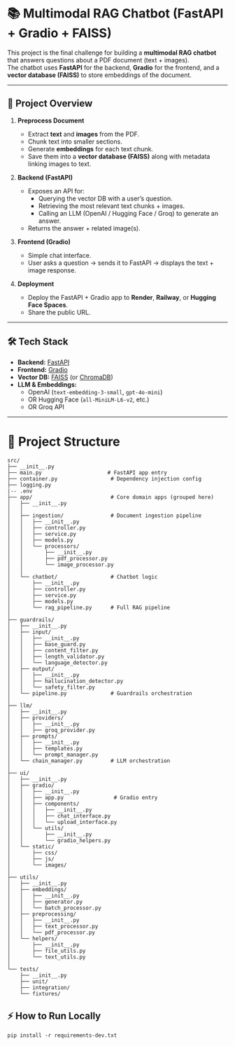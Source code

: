# 📚 Multimodal RAG Chatbot (FastAPI + Gradio + FAISS)

This project is the final challenge for building a **multimodal RAG chatbot** that answers questions about a PDF document (text + images).  
The chatbot uses **FastAPI** for the backend, **Gradio** for the frontend, and a **vector database (FAISS)** to store embeddings of the document.

---

## 🚀 Project Overview

1. **Preprocess Document**
   - Extract **text** and **images** from the PDF.
   - Chunk text into smaller sections.
   - Generate **embeddings** for each text chunk.
   - Save them into a **vector database (FAISS)** along with metadata linking images to text.

2. **Backend (FastAPI)**
   - Exposes an API for:
     - Querying the vector DB with a user’s question.
     - Retrieving the most relevant text chunks + images.
     - Calling an LLM (OpenAI / Hugging Face / Groq) to generate an answer.
   - Returns the answer + related image(s).

3. **Frontend (Gradio)**
   - Simple chat interface.
   - User asks a question → sends it to FastAPI → displays the text + image response.

4. **Deployment**
   - Deploy the FastAPI + Gradio app to **Render**, **Railway**, or **Hugging Face Spaces**.
   - Share the public URL.

---

## 🛠️ Tech Stack

- **Backend:** [FastAPI](https://fastapi.tiangolo.com/)  
- **Frontend:** [Gradio](https://www.gradio.app/)  
- **Vector DB:** [FAISS](https://github.com/facebookresearch/faiss) (or [ChromaDB](https://www.trychroma.com/))  
- **LLM & Embeddings:**  
  - OpenAI (`text-embedding-3-small`, `gpt-4o-mini`)  
  - OR Hugging Face (`all-MiniLM-L6-v2`, etc.)  
  - OR Groq API  

---

# 📂 Project Structure

```
src/
├── __init__.py
├── main.py                     # FastAPI app entry
├── container.py                 # Dependency injection config
├── logging.py  
|-- .env
├── app/                         # Core domain apps (grouped here)
│   ├── __init__.py
│   │
│   ├── ingestion/               # Document ingestion pipeline
│   │   ├── __init__.py
│   │   ├── controller.py
│   │   ├── service.py
│   │   ├── models.py
│   │   └── processors/
│   │       ├── __init__.py
│   │       ├── pdf_processor.py
│   │       └── image_processor.py
│   │
│   └── chatbot/                 # Chatbot logic
│       ├── __init__.py
│       ├── controller.py
│       ├── service.py
│       ├── models.py
│       └── rag_pipeline.py      # Full RAG pipeline
│
├── guardrails/
│   ├── __init__.py
│   ├── input/
│   │   ├── __init__.py
│   │   ├── base_guard.py
│   │   ├── content_filter.py
│   │   ├── length_validator.py
│   │   └── language_detector.py
│   ├── output/
│   │   ├── __init__.py
│   │   ├── hallucination_detector.py
│   │   └── safety_filter.py
│   └── pipeline.py              # Guardrails orchestration
│
├── llm/
│   ├── __init__.py
│   ├── providers/
│   │   ├── __init__.py
│   │   ├── groq_provider.py
│   ├── prompts/
│   │   ├── __init__.py
│   │   ├── templates.py
│   │   └── prompt_manager.py
│   └── chain_manager.py         # LLM orchestration
│
├── ui/
│   ├── __init__.py
│   ├── gradio/
│   │   ├── __init__.py
│   │   ├── app.py                # Gradio entry
│   │   ├── components/
│   │   │   ├── __init__.py
│   │   │   ├── chat_interface.py
│   │   │   └── upload_interface.py
│   │   └── utils/
│   │       ├── __init__.py
│   │       └── gradio_helpers.py
│   └── static/
│       ├── css/
│       ├── js/
│       └── images/
│
├── utils/
│   ├── __init__.py
│   ├── embeddings/
│   │   ├── __init__.py
│   │   ├── generator.py
│   │   └── batch_processor.py
│   ├── preprocessing/
│   │   ├── __init__.py
│   │   ├── text_processor.py
│   │   └── pdf_processor.py
│   └── helpers/
│       ├── __init__.py
│       ├── file_utils.py
│       └── text_utils.py
│
└── tests/
    ├── __init__.py
    ├── unit/
    ├── integration/
    └── fixtures/
```


## ⚡ How to Run Locally
    pip install -r requirements-dev.txt